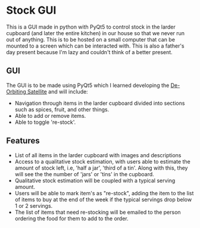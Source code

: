 # Stock GUI

This is a GUI made in python with PyQt5 to control stock in the larder cupboard (and later the entire kitchen) in our house so that we never run out of anything. This is to be hosted on a small computer that can be mounted to a screen which can be interacted with. This is also a father's day present because I'm lazy and couldn't think of a better present. 

## GUI 

The GUI is to be made using PyQt5 which I learned developing the [De-Orbiting Satellite](https://github.com/jrobo-gith/De-Orbiting-Satellite-GroupProj) and will include:

* Navigation through items in the larder cupboard divided into sections such as spices, fruit, and other things. 
* Able to add or remove items.
* Able to toggle 're-stock'.

## Features
* List of all items in the larder cupboard with images and descriptions
* Access to a qualitative stock estimation, with users able to estimate the amount of stock left, i.e, 'half a jar', 'third of a tin'. Along with this, they will see the the number of 'jars' or 'tins' in the cupboard.
* Qualitative stock estimation will be coupled with a typical serving amount. 
* Users will be able to mark item's as "re-stock", adding the item to the list of items to buy at the end of the week if the typical servings drop below 1 or 2 servings.
* The list of items that need re-stocking will be emailed to the person ordering the food for them to add to the order. 
